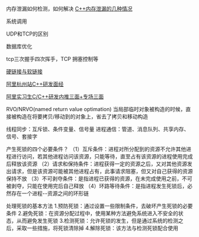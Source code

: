 内存泄漏如何检测，如何解决
[C++内存泄漏的几种情况](http://www.cnblogs.com/SeekHit/p/6549940.html)

系统调用

UDP和TCP的区别

数据库优化

tcp三次握手四次挥手，TCP 拥塞控制等

[硬链接与软链接](https://www.ibm.com/developerworks/cn/linux/l-cn-hardandsymb-links/)

[阿里杭州站C++研发面经](http://www.zheyibu.com/article/4836.html)

[阿里实习生C/C++研发内推三面+专场三面](https://www.nowcoder.com/discuss/5773)

RVO/NRVO(named return value optimation) 当局部临时对象被构造的时候，直接被构造在将要拷贝/移动到的对象上，省去了拷贝和移动构造

线程同步：互斥锁、条件变量、信号量
进程通信：管道、消息队列、共享内存、信号、套接字

产生死锁的四个必要条件？
（1）互斥条件：进程对所分配到的资源不允许其他进程进行访问，若其他进程访问该资源，只能等待，直至占有该资源的进程使用完成后释放该资源
（2）请求和保持条件：进程获得一定的资源之后，又对其他资源发出请求，但是该资源可能被其他进程占有，此事请求阻塞，但又对自己获得的资源保持不放
（3）不可剥夺条件：是指进程已获得的资源，在未完成使用之前，不可被剥夺，只能在使用完后自己释放
（4）环路等待条件：是指进程发生死锁后，必然存在一个进程--资源之间的环形链

 

处理死锁的基本方法
1.预防死锁：通过设置一些限制条件，去破坏产生死锁的必要条件
2.避免死锁：在资源分配过程中，使用某种方法避免系统进入不安全的状态，从而避免发生死锁
3.检测死锁：允许死锁的发生，但是通过系统的检测之后，采取一些措施，将死锁清除掉
4.解除死锁：该方法与检测死锁配合使用
